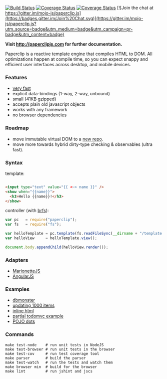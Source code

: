 [![Build Status](https://travis-ci.org/mojo-js/paperclip.js.svg?branch=master)](https://travis-ci.org/mojo-js/paperclip.js) [![Coverage Status](https://coveralls.io/repos/mojo-js/paperclip.js/badge.svg?branch=master)](https://coveralls.io/r/mojo-js/paperclip.js?branch=master) [![Coverage Status](https://david-dm.org/mojo-js/paperclip.js.svg)](https://david-dm.org/mojo-js/paperclip.js) [![Join the chat at https://gitter.im/mojo-js/paperclip.js](https://badges.gitter.im/Join%20Chat.svg)](https://gitter.im/mojo-js/paperclip.js?utm_source=badge&utm_medium=badge&utm_campaign=pr-badge&utm_content=badge)

**Visit http://paperclipjs.com for further documentation.**

Paperclip is a reactive template engine that compiles HTML to DOM. All optimizations happen at compile time, so you can expect snappy and efficient user interfaces across desktop, and mobile devices.


<!-- How is it so fast? -->

### Features

- [very fast](http://paperclip-dbmonster.herokuapp.com/)
- explicit data-bindings (1-way, 2-way, unbound)
- small (41KB gzipped)
- accepts plain old javascript objects
- works with any framework
- no browser dependencies

### Roadmap

- move immutable virtual DOM to a [new repo](https://github.com/mojo-js/immutable-virtual-dom).
- move more towards hybrid dirty-type checking & observables (ultra fast).

### Syntax

template:

```html

<input type="text" value="{{ <~> name }}" />
<show when="{{name}}">
  <h3>Hello {{name}}!</h3>
</show>
```

controller (with [brfs](https://github.com/substack/brfs)):

```javascript
var pc   = require("paperclip");
var fs   = require("fs");

var helloTemplate = pc.template(fs.readFileSync(__dirname + "/template.pc", "utf8"));
var helloView     = helloTemplate.view();

document.body.appendChild(helloView.render());
```

### Adapters

- [MarionetteJS](https://github.com/mojo-js/marionette-paperclip)
- [AngularJS](https://github.com/mojo-js/ng-paperclip)

### Examples

- [dbmonster](http://paperclip-dbmonster.herokuapp.com/)
- [updating 1000 items](http://requirebin.com/?gist=5602fd414139b6ed4fbc)
- [inline html](http://requirebin.com/?gist=bbb9b0eaccd3d7e41df1)
- [partial todomvc example](http://paperclip-todomvc-example.herokuapp.com/)
- [POJO dots](http://jsfiddle.net/JTxdM/116/)

### Commands

```
make test-node    # run unit tests in NodeJS
make test-browser # run unit tests in the browser
make test-cov     # run test coverage tool
make parser       # build the parser
make test-watch   # run the tests and watch them
make browser min  # build for the browser
make lint         # run jshint and jscs
```
